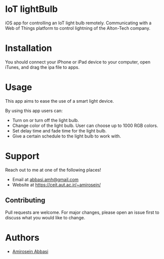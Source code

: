 # IoT lightBulb
iOS app for controlling an IoT light bulb remotely. 
Communicating with a Web of Things platform to control lightning of the Alton-Tech company.

# Installation
You should connect your iPhone or iPad device to your computer, open iTunes, and drag the ipa file to apps.

# Usage
This app aims to ease the use of a smart light device.

By using this app users can:
* Turn on or turn off the light bulb.
* Change color of the light bulb. User can choose up to 1000 RGB colors.
* Set delay time and fade time for the light bulb.
* Give a certain schedule to the light bulb to work with. 

# Support
Reach out to me at one of the following places!
* Email at abbasi.amh@gmail.com
* Website at https://ceit.aut.ac.ir/~amirosein/

## Contributing
Pull requests are welcome. For major changes, please open an issue first to discuss what you would like to change.

# Authors
* [Amirosein Abbasi](https://ceit.aut.ac.ir/~amirosein/)
